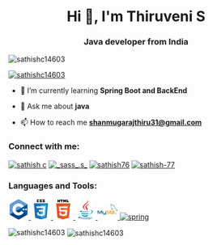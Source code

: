 <h1 align="center">Hi 👋, I'm Thiruveni S</h1>
<h3 align="center">Java developer from India</h3>

<p align="left"> <img src="https://komarev.com/ghpvc/?username=sathishc14603&label=Profile%20views&color=0e75b6&style=flat" alt="sathishc14603" /> </p>

<p align="left"> <a href="https://github.com/ryo-ma/github-profile-trophy"><img src="https://github-profile-trophy.vercel.app/?username=sathishc14603" alt="sathishc14603" /></a> </p>

- 🌱 I’m currently learning **Spring Boot and BackEnd**

- 💬 Ask me about **java**

- 📫 How to reach me **shanmugarajthiru31@gmail.com**

<h3 align="left">Connect with me:</h3>
<p align="left">
<a href="https://linkedin.com/in/sathish c" target="blank"><img align="center" src="https://raw.githubusercontent.com/rahuldkjain/github-profile-readme-generator/master/src/images/icons/Social/linked-in-alt.svg" alt="sathish c" height="30" width="40" /></a>
<a href="https://instagram.com/_sass_.s_" target="blank"><img align="center" src="https://raw.githubusercontent.com/rahuldkjain/github-profile-readme-generator/master/src/images/icons/Social/instagram.svg" alt="_sass_.s_" height="30" width="40" /></a>
<a href="https://www.codechef.com/users/sathish76" target="blank"><img align="center" src="https://cdn.jsdelivr.net/npm/simple-icons@3.1.0/icons/codechef.svg" alt="sathish76" height="30" width="40" /></a>
<a href="https://www.leetcode.com/sathish-77" target="blank"><img align="center" src="https://raw.githubusercontent.com/rahuldkjain/github-profile-readme-generator/master/src/images/icons/Social/leet-code.svg" alt="sathish-77" height="30" width="40" /></a>
</p>

<h3 align="left">Languages and Tools:</h3>
<p align="left"> <a href="https://www.w3schools.com/cpp/" target="_blank" rel="noreferrer"> <img src="https://raw.githubusercontent.com/devicons/devicon/master/icons/cplusplus/cplusplus-original.svg" alt="cplusplus" width="40" height="40"/> </a> <a href="https://www.w3schools.com/css/" target="_blank" rel="noreferrer"> <img src="https://raw.githubusercontent.com/devicons/devicon/master/icons/css3/css3-original-wordmark.svg" alt="css3" width="40" height="40"/> </a> <a href="https://www.w3.org/html/" target="_blank" rel="noreferrer"> <img src="https://raw.githubusercontent.com/devicons/devicon/master/icons/html5/html5-original-wordmark.svg" alt="html5" width="40" height="40"/> </a> <a href="https://www.java.com" target="_blank" rel="noreferrer"> <img src="https://raw.githubusercontent.com/devicons/devicon/master/icons/java/java-original.svg" alt="java" width="40" height="40"/> </a> <a href="https://www.mysql.com/" target="_blank" rel="noreferrer"> <img src="https://raw.githubusercontent.com/devicons/devicon/master/icons/mysql/mysql-original-wordmark.svg" alt="mysql" width="40" height="40"/> </a> <a href="https://spring.io/" target="_blank" rel="noreferrer"> <img src="https://www.vectorlogo.zone/logos/springio/springio-icon.svg" alt="spring" width="40" height="40"/> </a> </p>

<p><img align="left" src="https://github-readme-stats.vercel.app/api/top-langs?username=sathishc14603&show_icons=true&locale=en&layout=compact" alt="sathishc14603" /></p>

<p>&nbsp;<img align="center" src="https://github-readme-stats.vercel.app/api?username=sathishc14603&show_icons=true&locale=en" alt="sathishc14603" /></p>
